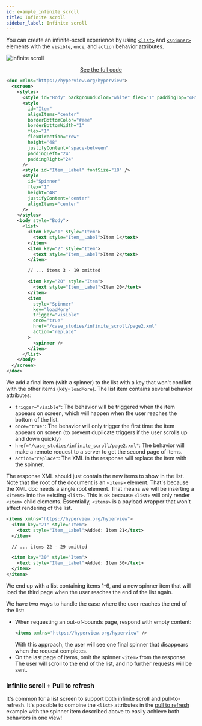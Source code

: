 ```yaml
---
id: example_infinite_scroll
title: Infinite scroll
sidebar_label: Infinite scroll
---
```


You can create an infinite-scroll experience by using [`<list>`](reference_list) and [`<spinner>`](reference_spinner) elements with the `visible`, `once`, and `action` behavior attributes.

![infinite scroll](/img/example_infinite_scroll1.gif)

<div style="text-align:center;margin-bottom:1em;">
  <a class="button" href="https://github.com/Instawork/hyperview/tree/master/demo/backend/advanced/case-studies/infinite-scroll">See the full code</a>
</div>

```xml
<doc xmlns="https://hyperview.org/hyperview">
  <screen>
    <styles>
      <style id="Body" backgroundColor="white" flex="1" paddingTop="48" />
      <style
        id="Item"
        alignItems="center"
        borderBottomColor="#eee"
        borderBottomWidth="1"
        flex="1"
        flexDirection="row"
        height="48"
        justifyContent="space-between"
        paddingLeft="24"
        paddingRight="24"
      />
      <style id="Item__Label" fontSize="18" />
      <style
        id="Spinner"
        flex="1"
        height="48"
        justifyContent="center"
        alignItems="center"
      />
    </styles>
    <body style="Body">
      <list>
        <item key="1" style="Item">
          <text style="Item__Label">Item 1</text>
        </item>
        <item key="2" style="Item">
          <text style="Item__Label">Item 2</text>
        </item>

        // ... items 3 - 19 omitted

        <item key="20" style="Item">
          <text style="Item__Label">Item 20</text>
        </item>
        <item
          style="Spinner"
          key="loadMore"
          trigger="visible"
          once="true"
          href="/case_studies/infinite_scroll/page2.xml"
          action="replace"
        >
          <spinner />
        </item>
      </list>
    </body>
  </screen>
</doc>
```

We add a final item (with a spinner) to the list with a key that won't conflict with the other items (key=`loadMore`). The list item contains several behavior attributes:

- `trigger="visible"`: The behavior will be triggered when the item appears on screen, which will happen when the user reaches the bottom of the list.
- `once="true"`: The behavior will only trigger the first time the item appears on screen (to prevent duplicate triggers if the user scrolls up and down quickly)
- `href="/case_studies/infinite_scroll/page2.xml"`: The behavior will make a remote request to a server to get the second page of items.
- `action="replace"`: The XML in the response will replace the item with the spinner.

The response XML should just contain the new items to show in the list. Note that the root of the document is an `<items>` element. That's because the XML doc needs a single root element. That means we will be inserting a `<items>` into the existing `<list>`. This is ok because `<list>` will only render `<item>` child elements. Essentially, `<items>` is a payload wrapper that won't affect rendering of the list.

```xml
<items xmlns="https://hyperview.org/hyperview">
  <item key="21" style="Item">
    <text style="Item__Label">Added: Item 21</text>
  </item>

  // ... items 22 - 29 omitted

  <item key="30" style="Item">
    <text style="Item__Label">Added: Item 30</text>
  </item>
</items>
```

We end up with a list containing items 1-6, and a new spinner item that will load the third page when the user reaches the end of the list again.

We have two ways to handle the case where the user reaches the end of the list:

- When requesting an out-of-bounds page, respond with empty content:
  ```xml
  <items xmlns="https://hyperview.org/hyperview" />
  ```
  With this approach, the user will see one final spinner that disappears when the request completes.
- On the last page of items, omit the spinner `<item>` from the response. The user will scroll to the end of the list, and no further requests will be sent.

### Infinite scroll + Pull to refresh

It's common for a list screen to support both infinite scroll and pull-to-refresh. It's possible to combine the `<list>` attributes in the [pull to refresh](/docs/example_pull_to_refresh) example with the spinner item described above to easily achieve both behaviors in one view!
